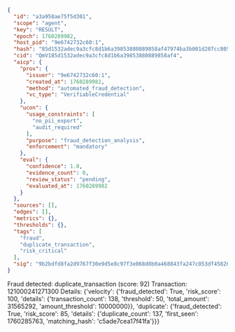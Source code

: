 ```json
{
  "id": "a3a958ae75f5d301",
  "scope": "agent",
  "key": "RESULT",
  "epoch": 1760289982,
  "host_pid": "9e6742732c60:1",
  "hash": "85d1532adec9a3cfc8d1b6a39853880889858af47974ba3b001d207cc805e613",
  "cid": "QmV185d1532adec9a3cfc8d1b6a39853880889858af4",
  "aicp": {
    "prov": {
      "issuer": "9e6742732c60:1",
      "created_at": 1760289982,
      "method": "automated_fraud_detection",
      "vc_type": "VerifiableCredential"
    },
    "ucon": {
      "usage_constraints": [
        "no_pii_export",
        "audit_required"
      ],
      "purpose": "fraud_detection_analysis",
      "enforcement": "mandatory"
    },
    "eval": {
      "confidence": 1.0,
      "evidence_count": 0,
      "review_status": "pending",
      "evaluated_at": 1760289982
    }
  },
  "sources": [],
  "edges": [],
  "metrics": {},
  "thresholds": {},
  "tags": [
    "fraud",
    "duplicate_transaction",
    "risk_critical"
  ],
  "sig": "9b2bdfd8fa2d9767f30e9d5e8c97f3e068d8b0a468843fa247c053df45826ef5"
}
```

Fraud detected: duplicate_transaction (score: 92)
Transaction: 121000241271300
Details: {'velocity': {'fraud_detected': True, 'risk_score': 100, 'details': {'transaction_count': 138, 'threshold': 50, 'total_amount': 31565292, 'amount_threshold': 10000000}}, 'duplicate': {'fraud_detected': True, 'risk_score': 85, 'details': {'duplicate_count': 137, 'first_seen': 1760285763, 'matching_hash': 'c5ade7cea17f41fa'}}}